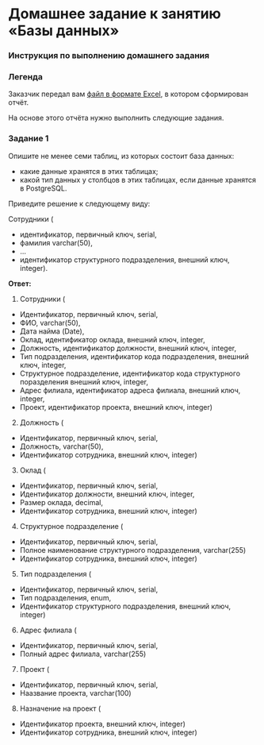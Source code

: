 # Домашнее задание к занятию «Базы данных»

### Инструкция по выполнению домашнего задания

### Легенда

Заказчик передал вам [файл в формате Excel](https://github.com/netology-code/sdb-homeworks/blob/main/resources/hw-12-1.xlsx), в котором сформирован отчёт. 

На основе этого отчёта нужно выполнить следующие задания.

### Задание 1

Опишите не менее семи таблиц, из которых состоит база данных:

- какие данные хранятся в этих таблицах;
- какой тип данных у столбцов в этих таблицах, если данные хранятся в PostgreSQL.

Приведите решение к следующему виду:

Сотрудники (

- идентификатор, первичный ключ, serial,
- фамилия varchar(50),
- ...
- идентификатор структурного подразделения, внешний ключ, integer).

**Ответ:**


1. Сотрудники (

- Идентификатор, первичный ключ, serial,
- ФИО, varchar(50),
- Дата найма (Date),
- Оклад, идентификатор оклада, внешний ключ, integer,
- Должность, идентификатор должности, внешний ключ, integer,
- Тип подразделения, идентификатор кода подразделения, внешний ключ, integer,
- Структурное подразделение, идентификатор кода структурного поразделения внешний ключ, integer,
- Адрес филиала, идентификатор адреса филиала, внешний ключ, integer,
- Проект, идентификатор проекта, внешний ключ, integer)

2. Должность (

- Идентификатор, первичный ключ, serial,
- Должность, varchar(50),
- Идентификатор сотрудника, внешний ключ, integer)

3. Оклад (

- Идентификатор, первичный ключ, serial,
- Идентификатор должности, внешний ключ, integer,
- Размер оклада, decimal,
- Идентификатор сотрудника, внешний ключ, integer)

4. Структурное подразделение (

- Идентификатор, первичный ключ, serial,
- Полное наименование структурного подразделения, varchar(255)
- Идентификатор сотрудника, внешний ключ, integer)

5. Тип подразделения (

- Идентификатор, первичный ключ, serial,
- Тип подразделения, enum,
- Идентификатор структурного подразделения, внешний ключ, integer)

6. Адрес филиала (

- Идентификатор, первичный ключ, serial,
- Полный адрес филиала, varchar(255)

7. Проект (

- Идентификатор, первичный ключ, serial,
- Наазвание проекта, varchar(100)

8. Назначение на проект (

- Идентификатор проекта, внешний ключ, integer)
- Идентификатор сотрудника, внешний ключ, integer)


